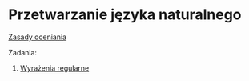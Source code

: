# Przetwarzanie języka naturalnego

[Zasady oceniania](0-zasady.md)

Zadania:
1. [Wyrażenia regularne](1-regexp.md)

